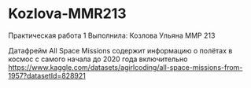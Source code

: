 # Kozlova-MMR213
Практическая работа 1 
Выполнила: Козлова Ульяна ММР 213

Датафрейм All Space Missions содержит информацию о полётах в космос с самого начала до 2020 года включительно https://www.kaggle.com/datasets/agirlcoding/all-space-missions-from-1957?datasetId=828921

